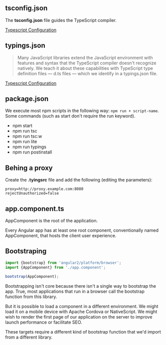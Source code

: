 ## tsconfig.json

The **tsconfig.json** file guides the TypeScript compiler.

[Typescript Configuration](https://angular.io/docs/ts/latest/guide/typescript-configuration.html#!#tsconfig)

## typings.json

> Many JavaScript libraries extend the JavaScript environment with features and syntax that the TypeScript compiler doesn't recognize natively. We teach it about these capabilities with TypeScript type definition files — d.ts files — which we identify in a typings.json file.

[Typescript Configuration](https://angular.io/docs/ts/latest/guide/typescript-configuration.html#!#tsconfig)

## package.json

We execute most npm scripts in the following way: ```npm run + script-name```. Some commands (such as start don't require the run keyword).

- npm start
- npm run tsc
- npm run tsc:w
- npm run lite
- npm run typings
- npm run postinstall

## Behing a proxy

Create the **.tyingsrc** file and add the following (editing the parameters):

```
proxy=http://proxy.example.com:8080
rejectUnauthorized=false
```

## app.component.ts

AppComponent is the root of the application.

Every Angular app has at least one root component, conventionally named AppComponent, that hosts the client user experience.

## Bootstraping

```typescript
import {bootstrap} from 'angular2/platform/browser';
import {AppComponent} from './app.component';

bootstrap(AppComponent);
```

Bootstrapping isn't core because there isn't a single way to bootstrap the app. True, most applications that run in a browser call the bootstrap function from this library.

But it is possible to load a component in a different environment. We might load it on a mobile device with Apache Cordova or NativeScript. We might wish to render the first page of our application on the server to improve launch performance or facilitate SEO.

These targets require a different kind of bootstrap function that we'd import from a different library.